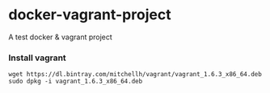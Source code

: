docker-vagrant-project
======================

A test docker &amp; vagrant project

### Install vagrant

```
wget https://dl.bintray.com/mitchellh/vagrant/vagrant_1.6.3_x86_64.deb
sudo dpkg -i vagrant_1.6.3_x86_64.deb
```
